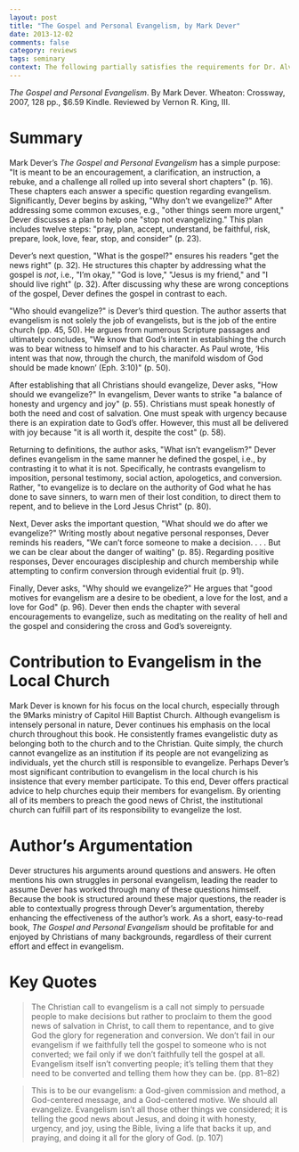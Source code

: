 ```yaml
---
layout: post
title: "The Gospel and Personal Evangelism, by Mark Dever"
date: 2013-12-02
comments: false
category: reviews
tags: seminary
context: The following partially satisfies the requirements for Dr. Alvin Reid's 9Marks Evangelism Conference class at Southeastern Baptist Theological Seminary.
---
```


*The Gospel and Personal Evangelism*. By Mark Dever. Wheaton: Crossway, 2007, 128 pp., $6.59 Kindle. Reviewed by Vernon R. King, III.

# Summary

Mark Dever’s *The Gospel and Personal Evangelism* has a simple purpose: "It is meant to be an encouragement, a clarification, an instruction, a rebuke, and a challenge all rolled up into several short chapters" (p. 16). These chapters each answer a specific question regarding evangelism. Significantly, Dever begins by asking, "Why don’t we evangelize?" After addressing some common excuses, e.g., "other things seem more urgent," Dever discusses a plan to help one "stop not evangelizing." This plan includes twelve steps: "pray, plan, accept, understand, be faithful, risk, prepare, look, love, fear, stop, and consider" (p. 23).

Dever’s next question, "What is the gospel?" ensures his readers "get the news right" (p. 32). He structures this chapter by addressing what the gospel is *not*, i.e., "I’m okay," "God is love," "Jesus is my friend," and "I should live right" (p. 32). After discussing why these are wrong conceptions of the gospel, Dever defines the gospel in contrast to each.

"Who should evangelize?" is Dever’s third question. The author asserts that evangelism is not solely the job of evangelists, but is the job of the entire church (pp. 45, 50). He argues from numerous Scripture passages and ultimately concludes, "We know that God’s intent in establishing the church was to bear witness to himself and to his character. As Paul wrote, ‘His intent was that now, through the church, the manifold wisdom of God should be made known’ (Eph. 3:10)" (p. 50).

After establishing that all Christians should evangelize, Dever asks, "How should we evangelize?" In evangelism, Dever wants to strike "a balance of honesty and urgency and joy" (p. 55). Christians must speak honestly of both the need and cost of salvation. One must speak with urgency because there is an expiration date to God’s offer. However, this must all be delivered with joy because "it is all worth it, despite the cost" (p. 58).

Returning to definitions, the author asks, "What isn’t evangelism?" Dever defines evangelism in the same manner he defined the gospel, i.e., by contrasting it to what it is not. Specifically, he contrasts evangelism to imposition, personal testimony, social action, apologetics, and conversion. Rather, "to evangelize is to declare on the authority of God what he has done to save sinners, to warn men of their lost condition, to direct them to repent, and to believe in the Lord Jesus Christ" (p. 80).

Next, Dever asks the important question, "What should we do after we evangelize?" Writing mostly about negative personal responses, Dever reminds his readers, "We can’t force someone to make a decision. . . . But we can be clear about the danger of waiting" (p. 85). Regarding positive responses, Dever encourages discipleship and church membership while attempting to confirm conversion through evidential fruit (p. 91).

Finally, Dever asks, "Why should we evangelize?" He argues that "good motives for evangelism are a desire to be obedient, a love for the lost, and a love for God" (p. 96). Dever then ends the chapter with several encouragements to evangelize, such as meditating on the reality of hell and the gospel and considering the cross and God’s sovereignty.

# Contribution to Evangelism in the Local Church

Mark Dever is known for his focus on the local church, especially through the 9Marks ministry of Capitol Hill Baptist Church. Although evangelism is intensely personal in nature, Dever continues his emphasis on the local church throughout this book. He consistently frames evangelistic duty as belonging both to the church and to the Christian. Quite simply, the church cannot evangelize as an institution if its people are not evangelizing as individuals, yet the church still is responsible to evangelize. Perhaps Dever’s most significant contribution to evangelism in the local church is his insistence that every member participate. To this end, Dever offers practical advice to help churches equip their members for evangelism. By orienting all of its members to preach the good news of Christ, the institutional church can fulfill part of its responsibility to evangelize the lost.

# Author’s Argumentation

Dever structures his arguments around questions and answers. He often mentions his own struggles in personal evangelism, leading the reader to assume Dever has worked through many of these questions himself. Because the book is structured around these major questions, the reader is able to contextually progress through Dever’s argumentation, thereby enhancing the effectiveness of the author’s work. As a short, easy-to-read book, *The Gospel and Personal Evangelism* should be profitable for and enjoyed by Christians of many backgrounds, regardless of their current effort and effect in evangelism.

# Key Quotes

> The Christian call to evangelism is a call not simply to persuade people to make decisions but rather to proclaim to them the good news of salvation in Christ, to call them to repentance, and to give God the glory for regeneration and conversion. We don’t fail in our evangelism if we faithfully tell the gospel to someone who is not converted; we fail only if we don’t faithfully tell the gospel at all. Evangelism itself isn’t converting people; it’s telling them that they need to be converted and telling them how they can be. (pp. 81–82)

> This is to be our evangelism: a God-given commission and method, a God-centered message, and a God-centered motive. We should all evangelize. Evangelism isn’t all those other things we considered; it is telling the good news about Jesus, and doing it with honesty, urgency, and joy, using the Bible, living a life that backs it up, and praying, and doing it all for the glory of God. (p. 107)
